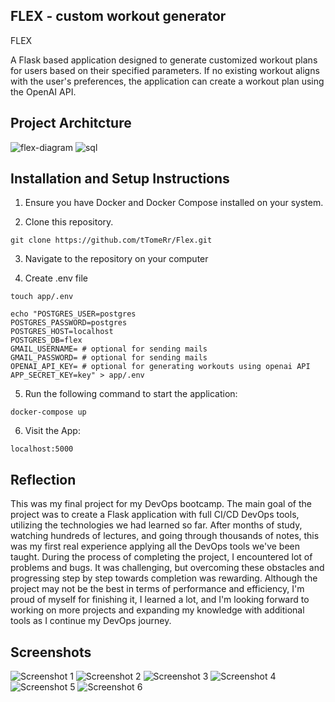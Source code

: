 ## FLEX - custom workout generator

FLEX

A Flask based application designed to generate customized workout plans for users based on their specified parameters.
If no existing workout aligns with the user's preferences, the application can create a workout plan using the OpenAI API.



## Project Architcture

![flex-diagram](https://github.com/tTomeRr/Flex/assets/129614080/e4611cb6-6e7a-4cf7-9a84-ba58c62671d1)
![sql](https://github.com/tTomeRr/Flex/assets/129614080/2f0f7b01-69f1-4cc6-bdb9-0df4424966ce)


## Installation and Setup Instructions

1. Ensure you have Docker and Docker Compose installed on your system. 

2. Clone this repository.
   
  `git clone https://github.com/tTomeRr/Flex.git`

3. Navigate to the repository on your computer

4. Create .env file

  `touch app/.env`
  ```
  echo "POSTGRES_USER=postgres
  POSTGRES_PASSWORD=postgres
  POSTGRES_HOST=localhost
  POSTGRES_DB=flex
  GMAIL_USERNAME= # optional for sending mails
  GMAIL_PASSWORD= # optional for sending mails
  OPENAI_API_KEY= # optional for generating workouts using openai API
  APP_SECRET_KEY=key" > app/.env
```


5. Run the following command to start the application:

`docker-compose up`  

6. Visit the App:

`localhost:5000`

## Reflection

This was my final project for my DevOps bootcamp. The main goal of the project was to create a Flask application with full CI/CD DevOps tools, utilizing the technologies we had learned so far.
After months of study, watching hundreds of lectures, and going through thousands of notes, this was my first real experience applying all the DevOps tools we've been taught.
During the process of completing the project, I encountered lot of problems and bugs. It was challenging, but overcoming these obstacles and progressing step by step towards completion was rewarding.
Although the project may not be the best in terms of performance and efficiency, I'm proud of myself for finishing it, I learned a lot,
and I'm looking forward to working on more projects and expanding my knowledge with additional tools as I continue my DevOps journey.


## Screenshots
![Screenshot 1](https://github.com/tTomeRr/Flex/assets/129614080/ee9e5746-6ac4-4cad-9ea9-6ca602fd30f2)
![Screenshot 2](https://github.com/tTomeRr/Flex/assets/129614080/f591c817-3238-41f0-8728-65aa5b2ac304)
![Screenshot 3](https://github.com/tTomeRr/Flex/assets/129614080/9746f700-25a3-4308-8ee7-eccb3e7b90c1)
![Screenshot 4](https://github.com/tTomeRr/Flex/assets/129614080/8c066a39-a573-4ad8-b483-06fd37f76444)
![Screenshot 5](https://github.com/tTomeRr/Flex/assets/129614080/b53df931-bbd5-41ff-a08e-49c9253a9a0a)
![Screenshot 6](https://github.com/tTomeRr/Flex/assets/129614080/3965a814-62bb-45b8-977e-55d5423d211e)
